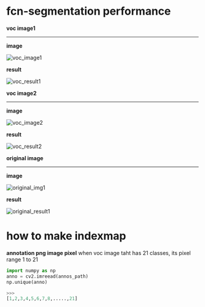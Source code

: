# fcn-segmentation performance

<b>voc image1</b><hr>

<b>image</b>

![voc_image1](https://user-images.githubusercontent.com/48679574/73957794-40b17280-494a-11ea-845f-734f4fa94c86.png)

<b>result</b>

![voc_result1](https://user-images.githubusercontent.com/48679574/73957815-4b6c0780-494a-11ea-8179-87460af9e61b.png)



<b>voc image2</b><hr>

<b>image</b>

![voc_image2](https://user-images.githubusercontent.com/48679574/73957967-84a47780-494a-11ea-849d-af3b5aebad7b.png)

<b>result</b>

![voc_result2](https://user-images.githubusercontent.com/48679574/73957978-89692b80-494a-11ea-9d4d-c793d24c3de1.png)


<b>original image</b><hr>

<b>image</b>

![original_img1](https://user-images.githubusercontent.com/48679574/73958093-ba496080-494a-11ea-9d81-4dcaa2a2c2dc.png)

<b>result</b>

![original_result1](https://user-images.githubusercontent.com/48679574/73958109-bfa6ab00-494a-11ea-9fc6-9ebada69ce3e.png)

# how to make indexmap

<b>annotation png image pixel</b>
when voc image taht has 21 classes, its pixel range 1 to 21
```python
import numpy as np
anno = cv2.imreead(annos_path)
np.unique(anno)

>>>
[1,2,3,4,5,6,7,8,.....,21]

```
